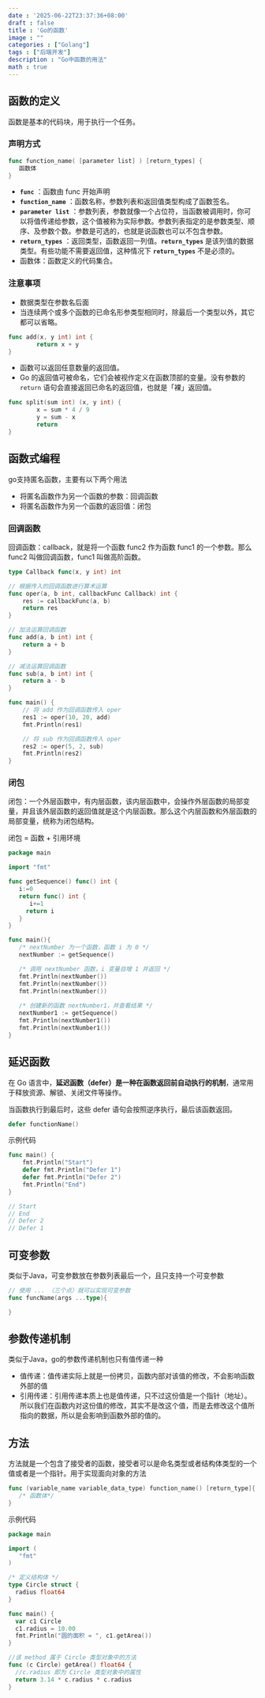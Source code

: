 ```yaml
---
date : '2025-06-22T23:37:36+08:00'
draft : false
title : 'Go的函数'
image : ""
categories : ["Golang"]
tags : ["后端开发"]
description : "Go中函数的用法"
math : true
---
```


## 函数的定义

函数是基本的代码块，用于执行一个任务。

### 声明方式

```go
func function_name( [parameter list] ) [return_types] {
   函数体
}
```

- **`func`** ：函数由 func 开始声明
- **`function_name`** ：函数名称，参数列表和返回值类型构成了函数签名。
- **`parameter list`** ：参数列表，参数就像一个占位符，当函数被调用时，你可以将值传递给参数，这个值被称为实际参数。参数列表指定的是参数类型、顺序、及参数个数。参数是可选的，也就是说函数也可以不包含参数。
- **`return_types`** ：返回类型，函数返回一列值。**`return_types`** 是该列值的数据类型。有些功能不需要返回值，这种情况下 **`return_types`** 不是必须的。
- 函数体：函数定义的代码集合。

### 注意事项

- 数据类型在参数名后面
- 当连续两个或多个函数的已命名形参类型相同时，除最后一个类型以外，其它都可以省略。

```Go
func add(x, y int) int {
        return x + y
}
```

- 函数可以返回任意数量的返回值。
- Go 的返回值可被命名，它们会被视作定义在函数顶部的变量。没有参数的 `return` 语句会直接返回已命名的返回值，也就是「裸」返回值。

```Go
func split(sum int) (x, y int) {
        x = sum * 4 / 9
        y = sum - x
        return
}
```

## 函数式编程

go支持匿名函数，主要有以下两个用法

- 将匿名函数作为另一个函数的参数：回调函数
- 将匿名函数作为另一个函数的返回值：闭包

### 回调函数

回调函数：callback，就是将一个函数 func2 作为函数 func1 的一个参数。那么 func2 叫做回调函数，func1 叫做高阶函数。

```go
type Callback func(x, y int) int

// 根据传入的回调函数进行算术运算
func oper(a, b int, callbackFunc Callback) int {
    res := callbackFunc(a, b)
    return res
}

// 加法运算回调函数
func add(a, b int) int {
    return a + b
}

// 减法运算回调函数
func sub(a, b int) int {
    return a - b
}

func main() {
    // 将 add 作为回调函数传入 oper
    res1 := oper(10, 20, add)
    fmt.Println(res1)

    // 将 sub 作为回调函数传入 oper
    res2 := oper(5, 2, sub)
    fmt.Println(res2)
}
```

### 闭包

闭包：一个外层函数中，有内层函数，该内层函数中，会操作外层函数的局部变量，并且该外层函数的返回值就是这个内层函数。那么这个内层函数和外层函数的局部变量，统称为闭包结构。

闭包 = 函数 + 引用环境

```go
package main

import "fmt"

func getSequence() func() int {
   i:=0
   return func() int {
      i+=1
     return i  
   }
}

func main(){
   /* nextNumber 为一个函数，函数 i 为 0 */
   nextNumber := getSequence()  

   /* 调用 nextNumber 函数，i 变量自增 1 并返回 */
   fmt.Println(nextNumber())
   fmt.Println(nextNumber())
   fmt.Println(nextNumber())
   
   /* 创建新的函数 nextNumber1，并查看结果 */
   nextNumber1 := getSequence()  
   fmt.Println(nextNumber1())
   fmt.Println(nextNumber1())
}
```

## 延迟函数

在 Go 语言中，**延迟函数（defer）是一种在函数返回前自动执行的机制**，通常用于释放资源、解锁、关闭文件等操作。

当函数执行到最后时，这些 defer 语句会按照逆序执行，最后该函数返回。

```go
defer functionName()
```

示例代码

```go
func main() {
    fmt.Println("Start")
    defer fmt.Println("Defer 1")
    defer fmt.Println("Defer 2")
    fmt.Println("End")
}

// Start
// End
// Defer 2
// Defer 1
```

## 可变参数

类似于Java，可变参数放在参数列表最后一个，且只支持一个可变参数

```Go
// 使用 ... （三个点）就可以实现可变参数
func funcName(args ...type){

}
```

## 参数传递机制

类似于Java，go的参数传递机制也只有值传递一种

- 值传递：值传递实际上就是一份拷贝，函数内部对该值的修改，不会影响函数外部的值
- 引用传递：引用传递本质上也是值传递，只不过这份值是一个指针（地址）。 所以我们在函数内对这份值的修改，其实不是改这个值，而是去修改这个值所指向的数据，所以是会影响到函数外部的值的。

## 方法

方法就是一个包含了接受者的函数，接受者可以是命名类型或者结构体类型的一个值或者是一个指针。用于实现面向对象的方法

```go
func (variable_name variable_data_type) function_name() [return_type]{
   /* 函数体*/
}
```

示例代码

```go
package main

import (
   "fmt"  
)

/* 定义结构体 */
type Circle struct {
  radius float64
}

func main() {
  var c1 Circle
  c1.radius = 10.00
  fmt.Println("圆的面积 = ", c1.getArea())
}

//该 method 属于 Circle 类型对象中的方法
func (c Circle) getArea() float64 {
  //c.radius 即为 Circle 类型对象中的属性
  return 3.14 * c.radius * c.radius
}
```

